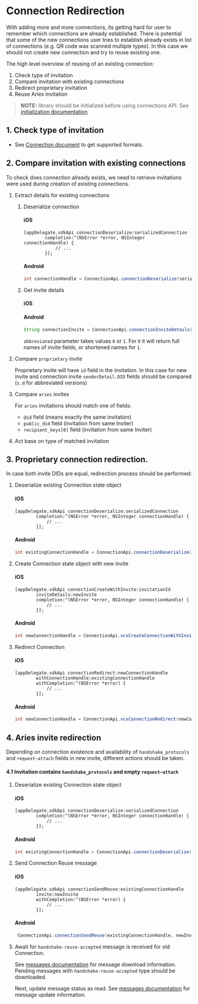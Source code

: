 # Connection Redirection

With adding more and more connections, its getting hard for user to remember which connections are already established. There is potential that some of the new connections user tries to establish already exists in list of connections (e.g. QR code was scanned multiple types). In this case we should not create new connection and try to reuse existing one.

The high level overview of reusing of an existing connection:

1. Check type of invitation
1. Compare invitation with existing connections
1. Redirect proprietary invitation
1. Reuse Aries invitation

> **NOTE:** library should be initialized before using connections API. See [initialization documentation](2.Initialization.md)

## 1. Check type of invitation

* See [Connection document](3.Connections.md#example-of-a-connection-invitation) to get supported formats.

## 2. Compare invitation with existing connections

To check does connection already exists, we need to retrieve invitations were used during creation of existing connections.

1. Extract details for existing connections

    1. Deserialize connection

        #### iOS
        ```objC
        [appDelegate.sdkApi connectionDeserialize:serializedConnection
                completion:^(NSError *error, NSInteger connectionHandle) {
                    // ...
                }];
        ```
        
        #### Android
        ```java
        int connectionHandle = ConnectionApi.connectionDeserialize(serializedConnection).get();
        ```

    1. Get invite details
    
        #### iOS
        <!--TODO add obj-c sample-->
        
        #### Android
        ```java
        String connectionInvite = ConnectionApi.connectionInviteDetails(handle, abbreviated).get();
        ```
        `abbreviated` parameter takes values `0` or `1`. For `0` it will return full names of invite fields, or shortened names for `1`.

1. Compare `proprietary` invite

    Proprietary invite will have `id` field in the invitation.
    In this case for new invite and connection invite `senderDetail.DID` fields should be compared (`s.d` for abbreviated versions)

1. Compare `aries` invites

    For `aries` invitations should match one of fields: 
    * `@id` field (means exactly the same invitation)
    * `public_did` field (invitation from same Inviter)
    * `recipient_keys[0]` field (invitation from same Inviter)

1. Act base on type of matched invitation 

## 3. Proprietary connection redirection.

In case both invite DIDs are equal, redirection process should  be performed:

1. Deserialize existing Connection state object

    #### iOS
    ```objC
    [appDelegate.sdkApi connectionDeserialize:serializedConnection
            completion:^(NSError *error, NSInteger connectionHandle) {
                // ...
            }];
    ```
    
    #### Android
    ```java
    int existingConnectionHandle = ConnectionApi.connectionDeserialize(serializedConnection).get();
    ```

2. Create Connection state object with new invite

    #### iOS
    ```objC
    [appDelegate.sdkApi connectionCreateWithInvite:invitationId
            inviteDetails:newInvite
            completion:^(NSError *error, NSInteger connectionHandle) {
                // ...
            }];
    ```
    
    #### Android
    ```java
    int newConnectionHandle = ConnectionApi.vcxCreateConnectionWithInvite(invitationId, newInvite).get();
    ```

3. Redirect Connection

    #### iOS
    <!--TODO check new and existing connection param order-->
    ```objC
    [appDelegate.sdkApi connectionRedirect:newConnectionHandle
            withConnectionHandle:existingConnectionHandle
            withCompletion:^(NSError *error) {
                // ...
            }];
    ```
    
    #### Android
    ```java
    int newConnectionHandle = ConnectionApi.vcxConnectionRedirect(newConnectionHandle, existingConnectionHandle).get();
    ```

## 4. Aries invite redirection

Depending on connection existence and availability of `handshake_protocols` and `request~attach` fields in new invite, different actions should be taken.
<!-- TODO copy table from CM-2659 -->

#### 4.1 Invitation contains `handshake_protocols` and empty `request~attach`

1. Deserialize existing Connection state object

    #### iOS
    ```objC
    [appDelegate.sdkApi connectionDeserialize:serializedConnection
            completion:^(NSError *error, NSInteger connectionHandle) {
                // ...
            }];
    ```
    
    #### Android
    ```java
    int existingConnectionHandle = ConnectionApi.connectionDeserialize(serializedConnection).get();
    ```

1. Send Connection Reuse message

    #### iOS
    ```objC
    [appDelegate.sdkApi connectionSendReuse:existingConnectionHandle
            invite:newInvite
            withCompletion:^(NSError *error) {
                // ...
            }];
    ```
    
    #### Android
    ```java
     ConnectionApi.connectionSendReuse(existingConnectionHandle, newInvite).get();
    ```
    
1. Await for `handshake-reuse-accepted` message is received for old Connection. 

   See [messages documentation](8.Messages.md) for message download information.
   Pending messages with `handshake-reuse-accepted` type should be downloaded.
   
   Next, update message status as read. See [messages documentation](8.Messages.md) for message update information.
